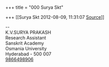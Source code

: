 +++
title = "000 Surya Skt"

+++
[[Surya Skt	2012-08-09, 11:31:07 [Source](https://groups.google.com/g/bvparishat/c/syZoySORiZA)]]



  
  
--  
K.V.SURYA PRAKASH  
Research Assistant  
Sanskrit Academy  
Osmania University  
Hyderabad - 500 007  
[9866498906](tel:(986)%20649-8906)  

